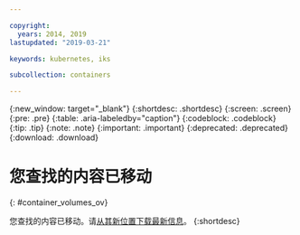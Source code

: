 ```yaml
---

copyright:
  years: 2014, 2019
lastupdated: "2019-03-21"

keywords: kubernetes, iks

subcollection: containers

---
```


{:new_window: target="_blank"}
{:shortdesc: .shortdesc}
{:screen: .screen}
{:pre: .pre}
{:table: .aria-labeledby="caption"}
{:codeblock: .codeblock}
{:tip: .tip}
{:note: .note}
{:important: .important}
{:deprecated: .deprecated}
{:download: .download}



# 您查找的内容已移动
{: #container_volumes_ov}

您查找的内容已移动。请<a href="https://github.com/IBM-Bluemix-Docs/containers/raw/master/Running_single_and_scalable_containers_in_IBM_Cloud_Container_Service.zip">从其新位置下载最新信息</a>。
{:shortdesc}
